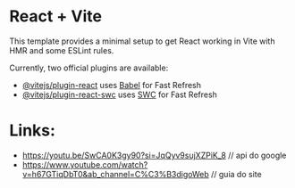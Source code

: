 # React + Vite

This template provides a minimal setup to get React working in Vite with HMR and some ESLint rules.

Currently, two official plugins are available:

- [@vitejs/plugin-react](https://github.com/vitejs/vite-plugin-react/blob/main/packages/plugin-react/README.md) uses [Babel](https://babeljs.io/) for Fast Refresh
- [@vitejs/plugin-react-swc](https://github.com/vitejs/vite-plugin-react-swc) uses [SWC](https://swc.rs/) for Fast Refresh

# Links:

- https://youtu.be/SwCA0K3gy90?si=JqQyv9sujXZPiK_8 // api do google
- https://www.youtube.com/watch?v=h67GTiqDbT0&ab_channel=C%C3%B3digoWeb // guia do site
